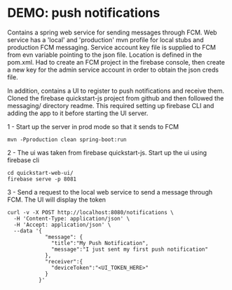 # DEMO: push notifications

Contains a spring web service for sending messages through FCM. Web service has a 'local' and 'production' mvn profile for local stubs and production FCM messaging.
Service account key file is supplied to FCM from evn variable pointing to the json file. Location is defined in the pom.xml.
Had to create an FCM project in the firebase console, then create a new key for the admin service account in order to obtain the json creds file.

In addition, contains a UI to register to push notifications and receive them. Cloned the firebase quickstart-js project from github and then followed the messaging/ directory readme. This required setting up firebase CLI and adding the app to it before starting the UI server.

1 - Start up the server in prod mode so that it sends to FCM
```
mvn -Pproduction clean spring-boot:run
```

2 - The ui was taken from firebase quickstart-js. Start up the ui using firebase cli
```
cd quickstart-web-ui/
firebase serve -p 8081
```

3 - Send a request to the local web service to send a message through FCM. The UI will display the token
```
curl -v -X POST http://localhost:8080/notifications \
  -H 'Content-Type: application/json' \
  -H 'Accept: application/json' \
  --data '{
            "message": {
              "title":"My Push Notification",
              "message":"I just sent my first push notification"
            },
            "receiver":{
              "deviceToken":"<UI_TOKEN_HERE>"
            }
          }'
```
